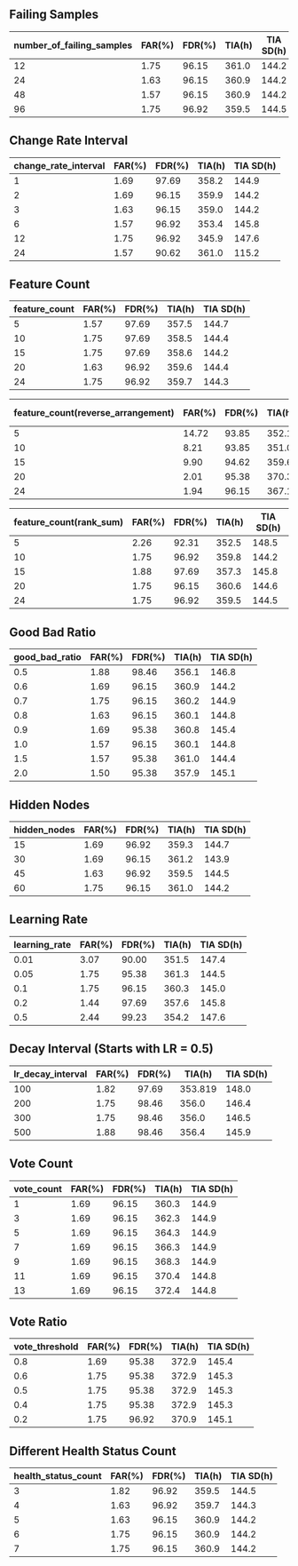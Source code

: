 ## Failing Samples

|number_of_failing_samples|FAR(%)|FDR(%)|TIA(h)|TIA SD(h)|
|-------------|------|------|------|---------|
|12|1.75|96.15|361.0|144.2|
|24|1.63|96.15|360.9|144.2|
|48|1.57|96.15|360.9|144.2|
|96|1.75|96.92|359.5|144.5|

## Change Rate Interval

|change_rate_interval|FAR(%)|FDR(%)|TIA(h)|TIA SD(h)|
|-------------|------|------|------|---------|
|1|1.69|97.69|358.2|144.9|
|2|1.69|96.15|359.9|144.2|
|3|1.63|96.15|359.0|144.2|
|6|1.57|96.92|353.4|145.8|
|12|1.75|96.92|345.9|147.6|
|24|1.57|90.62|361.0|115.2|

## Feature Count

|feature_count|FAR(%)|FDR(%)|TIA(h)|TIA SD(h)|
|-------------|------|------|------|---------|
|5|1.57|97.69|357.5|144.7|
|10|1.75|97.69|358.5|144.4|
|15|1.75|97.69|358.6|144.2|
|20|1.63|96.92|359.6|144.4|
|24|1.75|96.92|359.7|144.3|

|feature_count(reverse_arrangement)|FAR(%)|FDR(%)|TIA(h)|TIA SD(h)|
|-------------|------|------|------|---------|
|5|14.72|93.85|352.1|145.2|
|10|8.21|93.85|351.0|145.6|
|15|9.90|94.62|359.6|141.3|
|20|2.01|95.38|370.3|137.0|
|24|1.94|96.15|367.1|137.7|

|feature_count(rank_sum)|FAR(%)|FDR(%)|TIA(h)|TIA SD(h)|
|-------------|------|------|------|---------|
|5|2.26|92.31|352.5|148.5|
|10|1.75|96.92|359.8|144.2|
|15|1.88|97.69|357.3|145.8|
|20|1.75|96.15|360.6|144.6|
|24|1.75|96.92|359.5|144.5|

## Good Bad Ratio

|good_bad_ratio|FAR(%)|FDR(%)|TIA(h)|TIA SD(h)|
|-------------|------|------|------|---------|
|0.5|1.88|98.46|356.1|146.8|
|0.6|1.69|96.15|360.9|144.2|
|0.7|1.75|96.15|360.2|144.9|
|0.8|1.63|96.15|360.1|144.8|
|0.9|1.69|95.38|360.8|145.4|
|1.0|1.57|96.15|360.1|144.8|
|1.5|1.57|95.38|361.0|144.4|
|2.0|1.50|95.38|357.9|145.1|

## Hidden Nodes

|hidden_nodes|FAR(%)|FDR(%)|TIA(h)|TIA SD(h)|
|-------------|------|------|------|---------|
|15|1.69|96.92|359.3|144.7|
|30|1.69|96.15|361.2|143.9|
|45|1.63|96.92|359.5|144.5|
|60|1.75|96.15|361.0|144.2|

## Learning Rate

|learning_rate|FAR(%)|FDR(%)|TIA(h)|TIA SD(h)|
|-------------|------|------|------|---------|
|0.01|3.07|90.00|351.5|147.4|
|0.05|1.75|95.38|361.3|144.5|
|0.1|1.75|96.15|360.3|145.0|
|0.2|1.44|97.69|357.6|145.8|
|0.5|2.44|99.23|354.2|147.6|

## Decay Interval (Starts with LR = 0.5)

|lr_decay_interval|FAR(%)|FDR(%)|TIA(h)|TIA SD(h)|
|-------------|------|------|------|---------|
|100|1.82|97.69|353.819|148.0|
|200|1.75|98.46|356.0|146.4|
|300|1.75|98.46|356.0|146.5|
|500|1.88|98.46|356.4|145.9|

## Vote Count

|vote_count|FAR(%)|FDR(%)|TIA(h)|TIA SD(h)|
|-------------|------|------|------|---------|
|1|1.69|96.15|360.3|144.9|
|3|1.69|96.15|362.3|144.9|
|5|1.69|96.15|364.3|144.9|
|7|1.69|96.15|366.3|144.9|
|9|1.69|96.15|368.3|144.9|
|11|1.69|96.15|370.4|144.8|
|13|1.69|96.15|372.4|144.8|

## Vote Ratio

|vote_threshold|FAR(%)|FDR(%)|TIA(h)|TIA SD(h)|
|-------------|------|------|------|---------|
|0.8|1.69|95.38|372.9|145.4|
|0.6|1.75|95.38|372.9|145.3|
|0.5|1.75|95.38|372.9|145.3|
|0.4|1.75|95.38|372.9|145.3|
|0.2|1.75|96.92|370.9|145.1|

## Different Health Status Count

|health_status_count|FAR(%)|FDR(%)|TIA(h)|TIA SD(h)|
|-------------|------|------|------|---------|
|3|1.82|96.92|359.5|144.5|
|4|1.63|96.92|359.7|144.3|
|5|1.63|96.15|360.9|144.2|
|6|1.75|96.15|360.9|144.2|
|7|1.75|96.15|360.9|144.2|